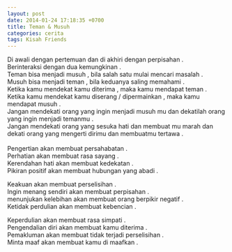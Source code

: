 ```yaml
---
layout: post
date: 2014-01-24 17:18:35 +0700
title: Teman & Musuh
categories: cerita
tags: Kisah Friends
---
```

<p>Di awali dengan pertemuan dan di akhiri dengan perpisahan .<br>
Berinteraksi dengan dua kemungkinan .<br>
Teman bisa menjadi musuh , bila salah satu mulai mencari masalah .<br>
Musuh bisa menjadi teman , bila keduanya saling memahami .<br>
Ketika kamu mendekat kamu diterima , maka kamu mendapat teman .<br>
Ketika kamu mendekat kamu diserang / dipermainkan , maka kamu mendapat musuh .<br>
Jangan mendekati orang yang ingin menjadi musuh mu dan dekatilah orang yang ingin menjadi temanmu .<br>
Jangan mendekati orang yang sesuka hati dan membuat mu marah dan dekati orang yang mengerti dirimu dan membuatmu tertawa .<br>
<span id="more-599"></span><br>
Pengertian akan membuat persahabatan .<br>
Perhatian akan membuat rasa sayang .<br>
Kerendahan hati akan membuat kedekatan .<br>
Pikiran positif akan membuat hubungan yang abadi .</p>
<p>Keakuan akan membuat perselisihan .<br>
Ingin menang sendiri akan membuat perpisahan .<br>
menunjukan kelebihan akan membuat orang berpikir negatif .<br>
Ketidak perdulian akan membuat kebencian .</p>
<p>Keperdulian akan membuat rasa simpati .<br>
Pengendalian diri akan membuat kamu diterima .<br>
Pemakluman akan membuat tidak terjadi perselisihan .<br>
Minta maaf akan membuat kamu di maafkan .</p>